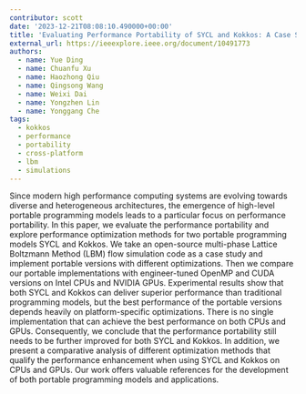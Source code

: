 ```yaml
---
contributor: scott
date: '2023-12-21T08:08:10.490000+00:00'
title: 'Evaluating Performance Portability of SYCL and Kokkos: A Case Study on LBM Simulations'
external_url: https://ieeexplore.ieee.org/document/10491773
authors:
  - name: Yue Ding
  - name: Chuanfu Xu
  - name: Haozhong Qiu
  - name: Qingsong Wang
  - name: Weixi Dai
  - name: Yongzhen Lin
  - name: Yonggang Che
tags:
  - kokkos
  - performance
  - portability
  - cross-platform
  - lbm
  - simulations
---
```


Since modern high performance computing systems are evolving towards diverse and heterogeneous architectures, the
emergence of high-level portable programming models leads to a particular focus on performance portability. In this
paper, we evaluate the performance portability and explore performance optimization methods for two portable programming
models SYCL and Kokkos. We take an open-source multi-phase Lattice Boltzmann Method (LBM) flow simulation code as a case
study and implement portable versions with different optimizations. Then we compare our portable implementations with
engineer-tuned OpenMP and CUDA versions on Intel CPUs and NVIDIA GPUs. Experimental results show that both SYCL and
Kokkos can deliver superior performance than traditional programming models, but the best performance of the portable
versions depends heavily on platform-specific optimizations. There is no single implementation that can achieve the best
performance on both CPUs and GPUs. Consequently, we conclude that the performance portability still needs to be further
improved for both SYCL and Kokkos. In addition, we present a comparative analysis of different optimization methods that
qualify the performance enhancement when using SYCL and Kokkos on CPUs and GPUs. Our work offers valuable references for
the development of both portable programming models and applications.
